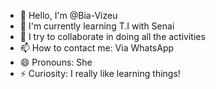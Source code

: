 - 👋 Hello, I'm @Bia-Vizeu
- 🌱 I'm currently learning T.I with Senai
- 💞️ I try to collaborate in doing all the activities
- 📫 How to contact me: Via WhatsApp
- 😄 Pronouns: She
- ⚡ Curiosity: I really like learning things!
